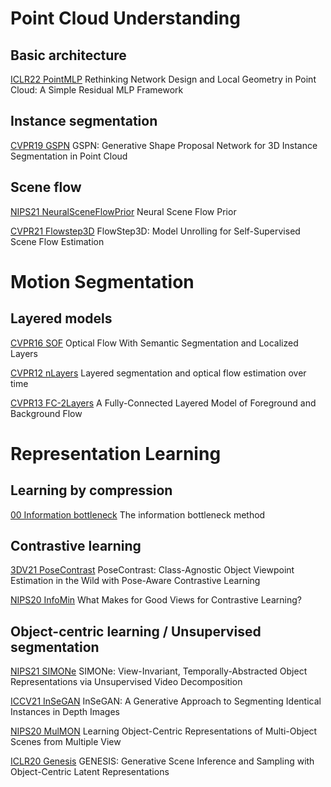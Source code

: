 # Point Cloud Understanding

## Basic architecture

[ICLR22 PointMLP](https://arxiv.org/abs/2202.07123)
Rethinking Network Design and Local Geometry in Point Cloud: A Simple Residual MLP Framework

## Instance segmentation

[CVPR19 GSPN](https://openaccess.thecvf.com/content_CVPR_2019/html/Yi_GSPN_Generative_Shape_Proposal_Network_for_3D_Instance_Segmentation_in_CVPR_2019_paper.html)
GSPN: Generative Shape Proposal Network for 3D Instance Segmentation in Point Cloud

## Scene flow

[NIPS21 NeuralSceneFlowPrior](https://proceedings.neurips.cc/paper/2021/hash/41263b9a46f6f8f22668476661614478-Abstract.html)
Neural Scene Flow Prior

[CVPR21 Flowstep3D](https://openaccess.thecvf.com/content/CVPR2021/html/Kittenplon_FlowStep3D_Model_Unrolling_for_Self-Supervised_Scene_Flow_Estimation_CVPR_2021_paper.html)
FlowStep3D: Model Unrolling for Self-Supervised Scene Flow Estimation

# Motion Segmentation

## Layered models

[CVPR16 SOF](https://openaccess.thecvf.com/content_cvpr_2016/html/Sevilla-Lara_Optical_Flow_With_CVPR_2016_paper.html)
Optical Flow With Semantic Segmentation and Localized Layers

[CVPR12 nLayers](https://cs.brown.edu/people/dqsun/pubs/cvpr_2012_layer.pdf)
Layered segmentation and optical flow estimation over time

[CVPR13 FC-2Layers](https://openaccess.thecvf.com/content_cvpr_2013/html/Sun_A_Fully-Connected_Layered_2013_CVPR_paper.html)
A Fully-Connected Layered Model of Foreground and Background Flow

# Representation Learning

## Learning by compression

[00 Information bottleneck](https://arxiv.org/abs/physics/0004057)
The information bottleneck method

## Contrastive learning

[3DV21 PoseContrast](https://ieeexplore.ieee.org/abstract/document/9665831)
PoseContrast: Class-Agnostic Object Viewpoint Estimation in the Wild with Pose-Aware Contrastive Learning

[NIPS20 InfoMin](https://proceedings.neurips.cc/paper/2020/hash/4c2e5eaae9152079b9e95845750bb9ab-Abstract.html)
What Makes for Good Views for Contrastive Learning?

## Object-centric learning / Unsupervised segmentation

[NIPS21 SIMONe](https://proceedings.neurips.cc/paper/2021/hash/a860a7886d7c7e2a8d3eaac96f76dc0d-Abstract.html)
SIMONe: View-Invariant, Temporally-Abstracted Object Representations via Unsupervised Video Decomposition

[ICCV21 InSeGAN](https://openaccess.thecvf.com/content/ICCV2021/html/Cherian_InSeGAN_A_Generative_Approach_to_Segmenting_Identical_Instances_in_Depth_ICCV_2021_paper.html)
InSeGAN: A Generative Approach to Segmenting Identical Instances in Depth Images

[NIPS20 MulMON](https://proceedings.neurips.cc/paper/2020/hash/3d9dabe52805a1ea21864b09f3397593-Abstract.html)
Learning Object-Centric Representations of Multi-Object Scenes from Multiple View

[ICLR20 Genesis](https://arxiv.org/abs/1907.13052)
GENESIS: Generative Scene Inference and Sampling with Object-Centric Latent Representations
